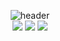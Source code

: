 <div align="center"> 

![header](https://capsule-render.vercel.app/api?type=wave&color=auto&height=300&section=header&text=HELLO!%20&fontSize=90)
<br/>
![](https://img.shields.io/badge/Netflix-E50914?style=for-the-badge&logo=netflix&logoColor=white)
![](https://img.shields.io/badge/YouTube-FF0000?style=for-the-badge&logo=youtube&logoColor=white)
![](https://img.shields.io/badge/Twitch-9146FF?style=for-the-badge&logo=twitch&logoColor=white)
<div align=center>


<!--
**DeepSoupp/DeepSoupp** is a ✨ _special_ ✨ repository because its `README.md` (this file) appears on your GitHub profile.

Here are some ideas to get you started:

- 🔭 I’m currently working on ...
- 🌱 I’m currently learning ...
- 👯 I’m looking to collaborate on ...
- 🤔 I’m looking for help with ...
- 💬 Ask me about ...
- 📫 How to reach me: ...
- 😄 Pronouns: ...
- ⚡ Fun fact: ...
-->
